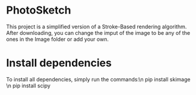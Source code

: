 # PhotoSketch
This project is a simplified version of a Stroke-Based rendering algorithm. After downloading, you can change the imput of the image to be any of the ones in the Image folder or add your own. 

# Install dependencies
To install all dependencies, simply run the commands:\n
pip install skimage \n
pip install scipy

